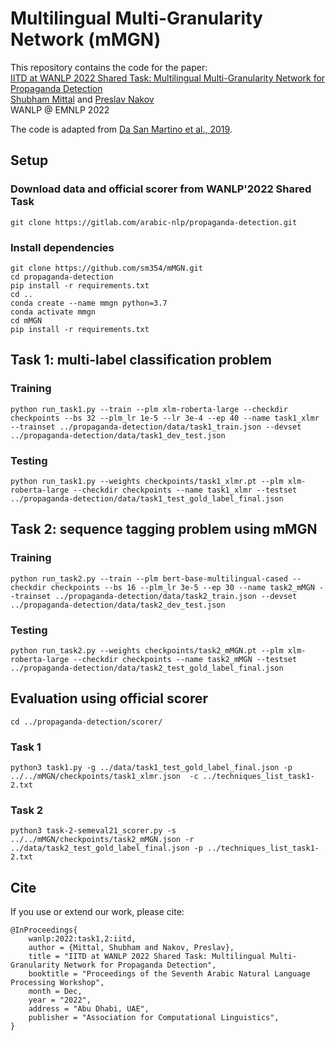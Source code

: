 # Multilingual Multi-Granularity Network (mMGN)
This repository contains the code for the paper:\
[IITD at WANLP 2022 Shared Task: Multilingual Multi-Granularity Network for Propaganda Detection](https://arxiv.org/abs/2210.17190)\
[Shubham Mittal](https://scholar.google.com/citations?view_op=list_works&hl=en&authuser=1&hl=en&user=l_bIdRcAAAAJ&authuser=1) and [Preslav Nakov](https://scholar.google.com/citations?user=DfXsKZ4AAAAJ&hl=en)\
WANLP @ EMNLP 2022

The code is adapted from [Da San Martino et al.,
2019](https://aclanthology.org/D19-1565/).

## Setup
### Download data and official scorer from WANLP'2022 Shared Task
```
git clone https://gitlab.com/arabic-nlp/propaganda-detection.git
```

### Install dependencies
```
git clone https://github.com/sm354/mMGN.git
cd propaganda-detection
pip install -r requirements.txt
cd ..
conda create --name mmgn python=3.7
conda activate mmgn
cd mMGN
pip install -r requirements.txt
```

## Task 1: multi-label classification problem
### Training
```
python run_task1.py --train --plm xlm-roberta-large --checkdir checkpoints --bs 32 --plm_lr 1e-5 --lr 3e-4 --ep 40 --name task1_xlmr --trainset ../propaganda-detection/data/task1_train.json --devset ../propaganda-detection/data/task1_dev_test.json
```
### Testing
```
python run_task1.py --weights checkpoints/task1_xlmr.pt --plm xlm-roberta-large --checkdir checkpoints --name task1_xlmr --testset ../propaganda-detection/data/task1_test_gold_label_final.json
```

## Task 2: sequence tagging problem using mMGN
### Training
```
python run_task2.py --train --plm bert-base-multilingual-cased --checkdir checkpoints --bs 16 --plm_lr 3e-5 --ep 30 --name task2_mMGN --trainset ../propaganda-detection/data/task2_train.json --devset ../propaganda-detection/data/task2_dev_test.json 
```
### Testing
```
python run_task2.py --weights checkpoints/task2_mMGN.pt --plm xlm-roberta-large --checkdir checkpoints --name task2_mMGN --testset ../propaganda-detection/data/task2_test_gold_label_final.json
```

## Evaluation using official scorer
```
cd ../propaganda-detection/scorer/
```

### Task 1
```
python3 task1.py -g ../data/task1_test_gold_label_final.json -p ../../mMGN/checkpoints/task1_xlmr.json  -c ../techniques_list_task1-2.txt
```

### Task 2
```
python3 task-2-semeval21_scorer.py -s ../../mMGN/checkpoints/task2_mMGN.json -r ../data/task2_test_gold_label_final.json -p ../techniques_list_task1-2.txt 
```

## Cite
If you use or extend our work, please cite:
```
@InProceedings{
    wanlp:2022:task1,2:iitd, 
    author = {Mittal, Shubham and Nakov, Preslav},
    title = "IITD at WANLP 2022 Shared Task: Multilingual Multi-Granularity Network for Propaganda Detection",
    booktitle = "Proceedings of the Seventh Arabic Natural Language Processing Workshop",
    month = Dec,
    year = "2022",
    address = "Abu Dhabi, UAE",
    publisher = "Association for Computational Linguistics",
}
```
